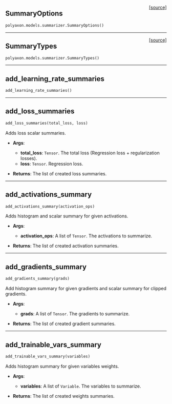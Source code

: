 <span style="float:right;">[[source]](https://github.com/polyaxon/polyaxon/blob/master/polyaxon/models/summarizer.py#L14)</span>
## SummaryOptions

```python
polyaxon.models.summarizer.SummaryOptions()
```


----

<span style="float:right;">[[source]](https://github.com/polyaxon/polyaxon/blob/master/polyaxon/models/summarizer.py#L45)</span>
## SummaryTypes

```python
polyaxon.models.summarizer.SummaryTypes()
```


----

## add_learning_rate_summaries


```python
add_learning_rate_summaries()
```


----

## add_loss_summaries


```python
add_loss_summaries(total_loss, loss)
```


Adds loss scalar summaries.

- __Args__:
	- __total_loss__: `Tensor`. The total loss (Regression loss + regularization losses).
	- __loss__: `Tensor`. Regression loss.

- __Returns__:
	The list of created loss summaries.


----

## add_activations_summary


```python
add_activations_summary(activation_ops)
```


Adds histogram and scalar summary for given activations.

- __Args__:
	- __activation_ops__: A list of `Tensor`. The activations to summarize.

- __Returns__:
	The list of created activation summaries.


----

## add_gradients_summary


```python
add_gradients_summary(grads)
```


Add histogram summary for given gradients and scalar summary for clipped gradients.

- __Args__:
	- __grads__: A list of `Tensor`. The gradients to summarize.

- __Returns__:
	The list of created gradient summaries.



----

## add_trainable_vars_summary


```python
add_trainable_vars_summary(variables)
```


Adds histogram summary for given variables weights.

- __Args__:
	- __variables__: A list of `Variable`. The variables to summarize.

- __Returns__:
	The list of created weights summaries.

